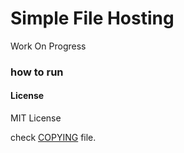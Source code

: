 # Simple File Hosting


Work On Progress

### how to run


#### License

MIT License

check [COPYING](./COPYING) file.
